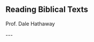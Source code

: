 ## Reading Biblical Texts
Prof. Dale Hathaway

<section data-background="0B8ezT0-tUjVZeDRFSHc4ME9fWDg" data-background-size="1000px"> </section>
---
